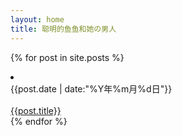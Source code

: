 ```yaml
---
layout: home
title: 聪明的鱼鱼和她の男人
---
```


{% for post in site.posts %}
<li class="list-group-item title">
    <div class="date">{{post.date | date:"%Y年%m月%d日"}}</div><br>
    <a href="{{ post.url | remove: '.html' }}"> {{post.title}} </a>
</li>
{% endfor %}
